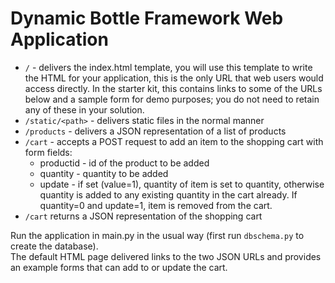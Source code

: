 Dynamic Bottle Framework Web Application
===
  * `/` - delivers the index.html template, you will use this template to write the HTML for your application, this is the only URL that web users would access directly.  In the starter kit, this contains links to some of the URLs below and a sample form for demo purposes; you do not need to retain any of these in your solution.
  * `/static/<path>` - delivers static files in the normal manner
  * `/products` - delivers a JSON representation of a list of products
  * `/cart` - accepts a POST request to add an item to the shopping cart with form fields:
      * productid - id of the product to be added
      * quantity - quantity to be added
      * update - if set (value=1), quantity of item is set to quantity, otherwise quantity is added to any existing quantity in the cart already. If quantity=0 and update=1, item is removed from the cart.
  * `/cart` returns a JSON representation of the shopping cart

Run the application in main.py in the usual way (first run `dbschema.py` to create the database).  
The default HTML page delivered links to the two JSON URLs and provides an example forms that can add to 
or update the cart.  
